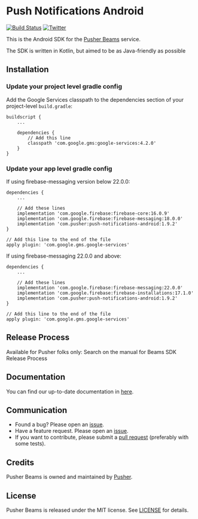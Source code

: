 # Push Notifications Android

[![Build Status](https://app.bitrise.io/app/45610b9746e396f5/status.svg?token=OsxReMr5vbhXk7Y0wRuynQ&branch=master)](https://www.bitrise.io/app/45610b9746e396f5)
[![Twitter](https://img.shields.io/badge/twitter-@Pusher-blue.svg?style=flat)](http://twitter.com/Pusher)

This is the Android SDK for the [Pusher Beams](https://pusher.com/beams) service.

The SDK is written in Kotlin, but aimed to be as Java-friendly as possible

## Installation

### Update your project level gradle config

Add the Google Services classpath to the dependencies section of your project-level `build.gradle`:

```
buildscript {
    ...

    dependencies {
        // Add this line
        classpath 'com.google.gms:google-services:4.2.0'
    }
}
```

### Update your app level gradle config

If using firebase-messaging version below 22.0.0:
```
dependencies {
    ...

    // Add these lines
    implementation 'com.google.firebase:firebase-core:16.0.9'
    implementation 'com.google.firebase:firebase-messaging:18.0.0'
    implementation 'com.pusher:push-notifications-android:1.9.2'
}

// Add this line to the end of the file
apply plugin: 'com.google.gms.google-services'
```

If using firebase-messaging 22.0.0 and above:
```
dependencies {
    ...

    // Add these lines
    implementation 'com.google.firebase:firebase-messaging:22.0.0'
    implementation 'com.google.firebase:firebase-installations:17.1.0'
    implementation 'com.pusher:push-notifications-android:1.9.2'
}

// Add this line to the end of the file
apply plugin: 'com.google.gms.google-services'
```

## Release Process

Available for Pusher folks only: Search on the manual for Beams SDK Release Process

## Documentation

You can find our up-to-date documentation in [here](https://docs.pusher.com/beams/).

## Communication

- Found a bug? Please open an [issue](https://github.com/pusher/push-notifications-android/issues).
- Have a feature request. Please open an [issue](https://github.com/pusher/push-notifications-android/issues).
- If you want to contribute, please submit a [pull request](https://github.com/pusher/push-notifications-android/pulls) (preferably with some tests).

## Credits

Pusher Beams is owned and maintained by [Pusher](https://pusher.com).

## License

Pusher Beams is released under the MIT license. See [LICENSE](https://github.com/pusher/push-notifications-android/blob/master/LICENSE) for details.
